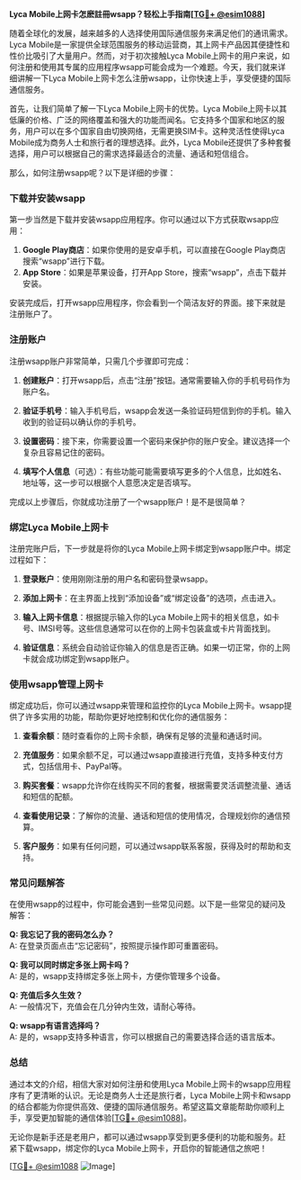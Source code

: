 **Lyca Mobile上网卡怎麽註冊wsapp？轻松上手指南[[TG💪+ @esim1088](https://t.me/s/esim1088)]**

随着全球化的发展，越来越多的人选择使用国际通信服务来满足他们的通讯需求。Lyca Mobile是一家提供全球范围服务的移动运营商，其上网卡产品因其便捷性和性价比吸引了大量用户。然而，对于初次接触Lyca Mobile上网卡的用户来说，如何注册和使用其专属的应用程序wsapp可能会成为一个难题。今天，我们就来详细讲解一下Lyca Mobile上网卡怎么注册wsapp，让你快速上手，享受便捷的国际通信服务。

首先，让我们简单了解一下Lyca Mobile上网卡的优势。Lyca Mobile上网卡以其低廉的价格、广泛的网络覆盖和强大的功能而闻名。它支持多个国家和地区的服务，用户可以在多个国家自由切换网络，无需更换SIM卡。这种灵活性使得Lyca Mobile成为商务人士和旅行者的理想选择。此外，Lyca Mobile还提供了多种套餐选择，用户可以根据自己的需求选择最适合的流量、通话和短信组合。

那么，如何注册wsapp呢？以下是详细的步骤：

### 下载并安装wsapp

第一步当然是下载并安装wsapp应用程序。你可以通过以下方式获取wsapp应用：

1. **Google Play商店**：如果你使用的是安卓手机，可以直接在Google Play商店搜索“wsapp”进行下载。
2. **App Store**：如果是苹果设备，打开App Store，搜索“wsapp”，点击下载并安装。

安装完成后，打开wsapp应用程序，你会看到一个简洁友好的界面。接下来就是注册账户了。

### 注册账户

注册wsapp账户非常简单，只需几个步骤即可完成：

1. **创建账户**：打开wsapp后，点击“注册”按钮。通常需要输入你的手机号码作为账户名。
   
2. **验证手机号**：输入手机号后，wsapp会发送一条验证码短信到你的手机。输入收到的验证码以确认你的手机号。

3. **设置密码**：接下来，你需要设置一个密码来保护你的账户安全。建议选择一个复杂且容易记住的密码。

4. **填写个人信息**（可选）：有些功能可能需要填写更多的个人信息，比如姓名、地址等，这一步可以根据个人意愿决定是否填写。

完成以上步骤后，你就成功注册了一个wsapp账户！是不是很简单？

### 绑定Lyca Mobile上网卡

注册完账户后，下一步就是将你的Lyca Mobile上网卡绑定到wsapp账户中。绑定过程如下：

1. **登录账户**：使用刚刚注册的用户名和密码登录wsapp。

2. **添加上网卡**：在主界面上找到“添加设备”或“绑定设备”的选项，点击进入。

3. **输入上网卡信息**：根据提示输入你的Lyca Mobile上网卡的相关信息，如卡号、IMSI号等。这些信息通常可以在你的上网卡包装盒或卡片背面找到。

4. **验证信息**：系统会自动验证你输入的信息是否正确。如果一切正常，你的上网卡就会成功绑定到wsapp账户。

### 使用wsapp管理上网卡

绑定成功后，你可以通过wsapp来管理和监控你的Lyca Mobile上网卡。wsapp提供了许多实用的功能，帮助你更好地控制和优化你的通信服务：

1. **查看余额**：随时查看你的上网卡余额，确保有足够的流量和通话时间。

2. **充值服务**：如果余额不足，可以通过wsapp直接进行充值，支持多种支付方式，包括信用卡、PayPal等。

3. **购买套餐**：wsapp允许你在线购买不同的套餐，根据需要灵活调整流量、通话和短信的配额。

4. **查看使用记录**：了解你的流量、通话和短信的使用情况，合理规划你的通信预算。

5. **客户服务**：如果有任何问题，可以通过wsapp联系客服，获得及时的帮助和支持。

### 常见问题解答

在使用wsapp的过程中，你可能会遇到一些常见问题。以下是一些常见的疑问及解答：

**Q: 我忘记了我的密码怎么办？**  
A: 在登录页面点击“忘记密码”，按照提示操作即可重置密码。

**Q: 我可以同时绑定多张上网卡吗？**  
A: 是的，wsapp支持绑定多张上网卡，方便你管理多个设备。

**Q: 充值后多久生效？**  
A: 一般情况下，充值会在几分钟内生效，请耐心等待。

**Q: wsapp有语言选择吗？**  
A: 是的，wsapp支持多种语言，你可以根据自己的需要选择合适的语言版本。

### 总结

通过本文的介绍，相信大家对如何注册和使用Lyca Mobile上网卡的wsapp应用程序有了更清晰的认识。无论是商务人士还是旅行者，Lyca Mobile上网卡和wsapp的结合都能为你提供高效、便捷的国际通信服务。希望这篇文章能帮助你顺利上手，享受更加智能的通信体验[[TG💪+ @esim1088](https://t.me/s/esim1088)]。

无论你是新手还是老用户，都可以通过wsapp享受到更多便利的功能和服务。赶紧下载wsapp，绑定你的Lyca Mobile上网卡，开启你的智能通信之旅吧！

[[TG💪+ @esim1088](https://t.me/s/esim1088) ![Image](https://i.postimg.cc/4NQfJmqS/Snipaste-2025-05-13-00-14-12.png)]